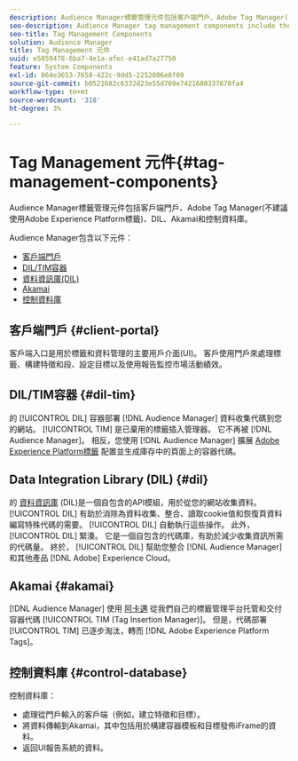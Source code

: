 ```yaml
---
description: Audience Manager標籤管理元件包括客戶端門戶、Adobe Tag Manager(不建議使用Adobe Experience Platform Launch)、DIL、Akamai和控制資料庫。
seo-description: Audience Manager tag management components include the client portal, Adobe Tag Manager (deprecated in favor of Adobe Experience Platform Launch), DIL, Akamai, and the control database.
seo-title: Tag Management Components
solution: Audience Manager
title: Tag Management 元件
uuid: e5059478-6ba7-4e1a-afec-e41ad7a27750
feature: System Components
exl-id: 064e3653-7658-422c-9dd5-2252806e8f09
source-git-commit: b0521682c6332d23e55d769e7421680337670fa4
workflow-type: tm+mt
source-wordcount: '318'
ht-degree: 3%

---
```


# Tag Management 元件{#tag-management-components}

Audience Manager標籤管理元件包括客戶端門戶、Adobe Tag Manager(不建議使用Adobe Experience Platform標籤)、DIL、Akamai和控制資料庫。

<!-- 

c_comptag.xml

 -->

Audience Manager包含以下元件：

* [客戶端門戶](../../reference/system-components/components-tag-management.md#client-portal)
* [DIL/TIM容器](../../reference/system-components/components-tag-management.md#dil-tim)
* [資料資訊庫(DIL)](../../reference/system-components/components-tag-management.md#dil)
* [Akamai](../../reference/system-components/components-tag-management.md#akamai)
* [控制資料庫](../../reference/system-components/components-tag-management.md#control-database)

## 客戶端門戶 {#client-portal}

客戶端入口是用於標籤和資料管理的主要用戶介面(UI)。 客戶使用門戶來處理標籤、構建特徵和段、設定目標以及使用報告監控市場活動績效。

## DIL/TIM容器 {#dil-tim}

的 [!UICONTROL DIL] 容器部署 [!DNL Audience Manager] 資料收集代碼到您的網站。 [!UICONTROL TIM] 是已棄用的標籤插入管理器。 它不再被 [!DNL Audience Manager]。 相反，您使用 [!DNL Audience Manager] 擴展 [Adobe Experience Platform標籤](https://experienceleague.adobe.com/docs/experience-platform/tags/extensions/adobe/audience-manager/overview.html) 配置並生成庫存中的頁面上的容器代碼。

## Data Integration Library (DIL) {#dil}

的 [資料資訊庫](../../dil/dil-overview.md) (DIL)是一個自包含的API模組，用於從您的網站收集資料。 [!UICONTROL DIL] 有助於消除為資料收集、整合、讀取cookie值和恢復頁資料編寫特殊代碼的需要。 [!UICONTROL DIL] 自動執行這些操作。 此外， [!UICONTROL DIL] 緊湊。 它是一個自包含的代碼庫，有助於減少收集資訊所需的代碼量。 終於， [!UICONTROL DIL] 幫助您整合 [!DNL Audience Manager] 和其他產品 [!DNL Adobe] Experience Cloud。

## Akamai {#akamai}

[!DNL Audience Manager] 使用 [阿卡邁](https://www.akamai.com/us/en/about/) 從我們自己的標籤管理平台托管和交付容器代碼 [!UICONTROL TIM (Tag Insertion Manager)]。 但是，代碼部署 [!UICONTROL TIM] 已逐步淘汰，轉而 [!DNL Adobe Experience Platform Tags]。

## 控制資料庫 {#control-database}

控制資料庫：

* 處理從門戶輸入的客戶端（例如，建立特徵和目標）。
* 將資料傳輸到Akamai，其中包括用於構建容器模板和目標發佈iFrame的資料。
* 返回UI報告系統的資料。
